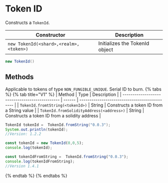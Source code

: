 # Token ID

Constructs a `TokenId`.

| Constructor                                              | Description                    |
| -------------------------------------------------------- | ------------------------------ |
| `new TokenId(<shard>,<realm>,<token>)` | Initializes the TokenId object |

```java
new TokenId()
```

## Methods

Applicable to tokens of type `NON_FUNGIBLE_UNIQUE`. Serial ID to burn.
{% tabs %}
{% tab title="V1" %}
| Method                                         | Type   | Description                                   |
| ---------------------------------------------- | ------ | --------------------------------------------- |
| `TokenId.fromtString(<tokenId>)`         | String | Constructs a token ID from a String value     |
| `TokenId.fromSolidityAddress(<address>)` | String | Constructs a token ID from a solidity address |

```java
TokenId tokenId =  TokenId.fromString("0.0.3");
System.out.println(tokenId);
//Version: 1.2.2
```

```javascript
const tokenId = new TokenId(0,0,5);
console.log(tokenId);

const tokenIdFromString =  TokenId.fromString("0.0.3");
console.log(tokenIdFromString);
//Version 1.4.1
```
{% endtab %}
{% endtabs %}
